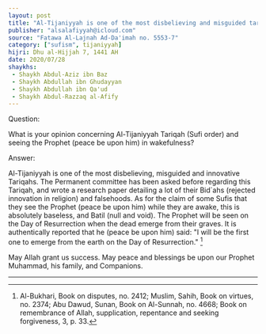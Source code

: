 ```yaml
---
layout: post
title: "Al-Tijaniyyah is one of the most disbelieving and misguided tariqahs"
publisher: "alsalafiyyah@icloud.com"
source: "Fatawa Al-Lajnah Ad-Da'imah no. 5553-7"
category: ["sufism", tijaniyyah]
hijri: Dhu al-Hijjah 7, 1441 AH
date: 2020/07/28
shaykhs: 
 - Shaykh Abdul-Aziz ibn Baz
 - Shaykh Abdullah ibn Ghudayyan
 - Shaykh Abdullah ibn Qa'ud
 - Shaykh Abdul-Razzaq al-Afify
---
```


Question: 

What is your opinion concerning Al-Tijaniyyah Tariqah (Sufi order) and seeing the Prophet (peace be upon him) in wakefulness?

Answer:

Al-Tijaniyyah is one of the most disbelieving, misguided and innovative Tariqahs. The Permanent committee has been asked before regarding this Tariqah, and wrote a research paper detailing a lot of their Bid`ahs (rejected innovation in religion) and falsehoods. As for the claim of some Sufis that they see the Prophet (peace be upon him) while they are awake, this is absolutely baseless, and Batil (null and void). The Prophet will be seen on the Day of Resurrection when the dead emerge from their graves. It is authentically reported that he (peace be upon him) said: "I will be the first one to emerge from the earth on the Day of Resurrection." [^1]

May Allah grant us success. May peace and blessings be upon our Prophet Muhammad, his family, and Companions.

---
[^1]: Al-Bukhari, Book on disputes, no. 2412; Muslim, Sahih, Book on virtues, no. 2374; Abu Dawud, Sunan, Book on Al-Sunnah, no. 4668; Book on remembrance of Allah, supplication, repentance and seeking forgiveness, 3, p. 33.
